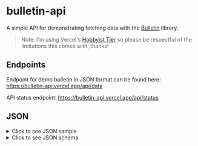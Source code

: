 # bulletin-api
A simple API for demonstrating fetching data with the [Bulletin](https://github.com/sebastinto/bulletin) library.
> Note: I'm using Vercel's [Hobbyist Tier](https://vercel.com/pricing) so please be respectful of the limitations this comes with, thanks!

## Endpoints
Endpoint for demo bulletin in JSON format can be found here: https://bulletin-api.vercel.app/api/data

API status endpoint: https://bulletin-api.vercel.app/api/status

## JSON
<details> 
    <summary>Click to see JSON sample</summary>

```JSON
[
   {
      "time":1652229320349,
      "label":"1.0.0-RC2",
      "changes":[
         {
            "changeType":"NEW",
            "summary":"Bulletin is easy!"
         },
         {
            "changeType":"DEFAULT",
            "summary":"Kotlin DSL FTW!"
         }
      ]
   },
   {
    "more..."
   }
]
```
</details> 

<details> 
    <summary>Click to see JSON schema</summary>

```JSON
{
  "$schema": "http://json-schema.org/draft-04/schema#",
  "type": "array",
  "items": [
    {
      "type": "object",
      "properties": {
        "time": {
          "type": "integer"
        },
        "label": {
          "type": "string"
        },
        "changes": {
          "type": "array",
          "items": [
            {
              "type": "object",
              "properties": {
                "changeType": {
                  "type": "string"
                },
                "summary": {
                  "type": "string"
                }
              },
              "required": [
                "changeType",
                "summary"
              ]
            },
            {
              "type": "object",
              "properties": {
                "changeType": {
                  "type": "string"
                },
                "summary": {
                  "type": "string"
                }
              },
              "required": [
                "changeType",
                "summary"
              ]
            }
          ]
        }
      },
      "required": [
        "time",
        "label",
        "changes"
      ]
    }
  ]
}
```
</details> 
